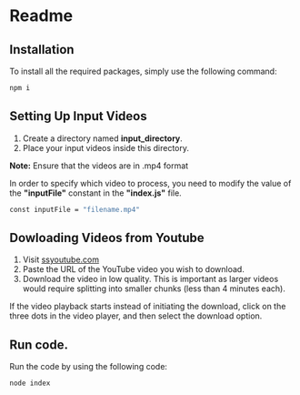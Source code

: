 # Readme
## Installation

To install all the required packages, simply use the following command:
```bash
npm i 
```

## Setting Up Input Videos
1. Create a directory named **input_directory**.
2. Place your input videos inside this directory.

**Note:** Ensure that the videos are in .mp4 format

In order to specify which video to process, you need to modify the value of the **"inputFile"** constant in the **"index.js"** file.

```bash
const inputFile = "filename.mp4"
```

## Dowloading Videos from Youtube
1. Visit [ssyoutube.com](https://ssyoutube.com/en164qB/youtube-video-downloader)
2. Paste the URL of the YouTube video you wish to download.
3. Download the video in low quality. This is important as larger videos would require splitting into smaller chunks (less than 4 minutes each).

If the video playback starts instead of initiating the download, click on the three dots in the video player, and then select the download option.

## Run code.

Run the code by using the following code:
```bash
node index
```
